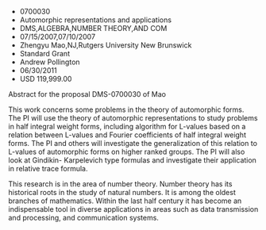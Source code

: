 
* 0700030
* Automorphic representations and applications
* DMS,ALGEBRA,NUMBER THEORY,AND COM
* 07/15/2007,07/10/2007
* Zhengyu Mao,NJ,Rutgers University New Brunswick
* Standard Grant
* Andrew Pollington
* 06/30/2011
* USD 119,999.00

Abstract for the proposal DMS-0700030 of Mao

This work concerns some problems in the theory of automorphic forms. The PI
will use the theory of automorphic representations to study problems in half
integral weight forms, including algorithm for L-values based on a relation
between L-values and Fourier coefficients of half integral weight forms. The PI
and others will investigate the generalization of this relation to L-values of
automorphic forms on higher ranked groups. The PI will also look at Gindikin-
Karpelevich type formulas and investigate their application in relative trace
formula.

This research is in the area of number theory. Number theory has its historical
roots in the study of natural numbers. It is among the oldest branches of
mathematics. Within the last half century it has become an indispensable tool in
diverse applications in areas such as data transmission and processing, and
communication systems.


